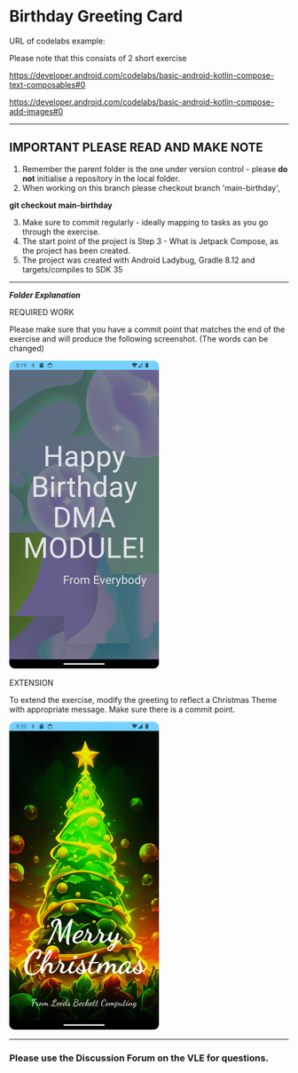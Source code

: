 # Birthday Greeting Card

URL of codelabs example:

Please note that this consists of 2 short exercise

https://developer.android.com/codelabs/basic-android-kotlin-compose-text-composables#0

https://developer.android.com/codelabs/basic-android-kotlin-compose-add-images#0

---

## IMPORTANT PLEASE READ AND MAKE NOTE

1. Remember the parent folder is the one under version control - please **do not** initialise a repository in the local folder.
2. When working on this branch please checkout branch 'main-birthday', 

**git checkout main-birthday**

3. Make sure to commit regularly - ideally mapping to tasks as you go through the exercise.
4. The start point of the project is Step 3 - What is Jetpack Compose, as the project has been created.
5. The project was created with Android Ladybug, Gradle 8.12 and targets/compiles to SDK 35

---
***Folder Explanation***

REQUIRED WORK

Please make sure that you have a commit point that matches the end of the exercise and will produce the following 
screenshot. (The words can be changed)

![birthday screen shot](../images/birthday.png)

EXTENSION

To extend the exercise, modify the greeting to reflect a Christmas Theme with appropriate message. Make sure there 
is a commit point. 

![birthday screen shot](../images/christmas.png)


---
### Please use the Discussion Forum on the VLE for questions. ###


